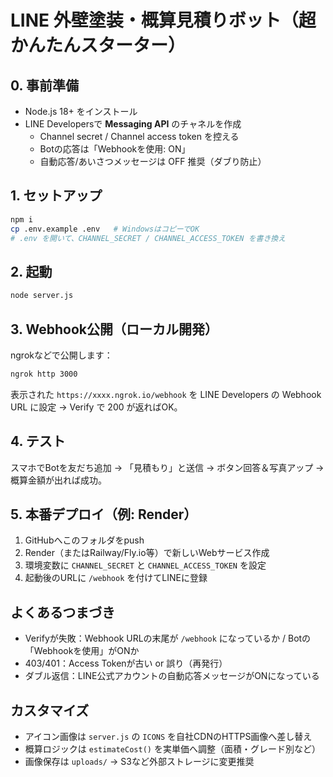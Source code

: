 # LINE 外壁塗装・概算見積りボット（超かんたんスターター）

## 0. 事前準備
- Node.js 18+ をインストール
- LINE Developersで **Messaging API** のチャネルを作成
  - Channel secret / Channel access token を控える
  - Botの応答は「Webhookを使用: ON」
  - 自動応答/あいさつメッセージは OFF 推奨（ダブり防止）

## 1. セットアップ
```bash
npm i
cp .env.example .env   # WindowsはコピーでOK
# .env を開いて、CHANNEL_SECRET / CHANNEL_ACCESS_TOKEN を書き換え
```

## 2. 起動
```bash
node server.js
```

## 3. Webhook公開（ローカル開発）
ngrokなどで公開します：
```bash
ngrok http 3000
```
表示された `https://xxxx.ngrok.io/webhook` を LINE Developers の Webhook URL に設定 → Verify で 200 が返ればOK。

## 4. テスト
スマホでBotを友だち追加 → 「見積もり」と送信 → ボタン回答＆写真アップ → 概算金額が出れば成功。

## 5. 本番デプロイ（例: Render）
1) GitHubへこのフォルダをpush  
2) Render（またはRailway/Fly.io等）で新しいWebサービス作成  
3) 環境変数に `CHANNEL_SECRET` と `CHANNEL_ACCESS_TOKEN` を設定  
4) 起動後のURLに `/webhook` を付けてLINEに登録

## よくあるつまづき
- Verifyが失敗：Webhook URLの末尾が `/webhook` になっているか / Botの「Webhookを使用」がONか
- 403/401：Access Tokenが古い or 誤り（再発行）
- ダブル返信：LINE公式アカウントの自動応答メッセージがONになっている

## カスタマイズ
- アイコン画像は `server.js` の `ICONS` を自社CDNのHTTPS画像へ差し替え
- 概算ロジックは `estimateCost()` を実単価へ調整（面積・グレード別など）
- 画像保存は `uploads/` → S3など外部ストレージに変更推奨
